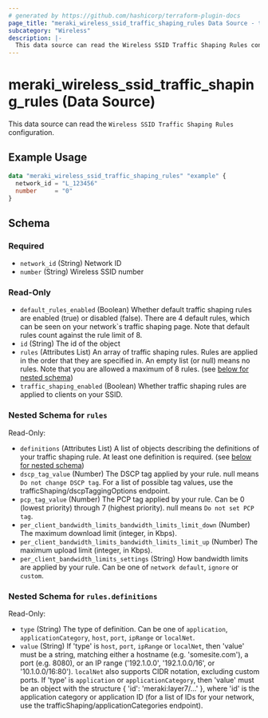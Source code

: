 ```yaml
---
# generated by https://github.com/hashicorp/terraform-plugin-docs
page_title: "meraki_wireless_ssid_traffic_shaping_rules Data Source - terraform-provider-meraki"
subcategory: "Wireless"
description: |-
  This data source can read the Wireless SSID Traffic Shaping Rules configuration.
---
```


# meraki_wireless_ssid_traffic_shaping_rules (Data Source)

This data source can read the `Wireless SSID Traffic Shaping Rules` configuration.

## Example Usage

```terraform
data "meraki_wireless_ssid_traffic_shaping_rules" "example" {
  network_id = "L_123456"
  number     = "0"
}
```

<!-- schema generated by tfplugindocs -->
## Schema

### Required

- `network_id` (String) Network ID
- `number` (String) Wireless SSID number

### Read-Only

- `default_rules_enabled` (Boolean) Whether default traffic shaping rules are enabled (true) or disabled (false). There are 4 default rules, which can be seen on your network`s traffic shaping page. Note that default rules count against the rule limit of 8.
- `id` (String) The id of the object
- `rules` (Attributes List) An array of traffic shaping rules. Rules are applied in the order that they are specified in. An empty list (or null) means no rules. Note that you are allowed a maximum of 8 rules. (see [below for nested schema](#nestedatt--rules))
- `traffic_shaping_enabled` (Boolean) Whether traffic shaping rules are applied to clients on your SSID.

<a id="nestedatt--rules"></a>
### Nested Schema for `rules`

Read-Only:

- `definitions` (Attributes List) A list of objects describing the definitions of your traffic shaping rule. At least one definition is required. (see [below for nested schema](#nestedatt--rules--definitions))
- `dscp_tag_value` (Number) The DSCP tag applied by your rule. null means `Do not change DSCP tag`. For a list of possible tag values, use the trafficShaping/dscpTaggingOptions endpoint.
- `pcp_tag_value` (Number) The PCP tag applied by your rule. Can be 0 (lowest priority) through 7 (highest priority). null means `Do not set PCP tag`.
- `per_client_bandwidth_limits_bandwidth_limits_limit_down` (Number) The maximum download limit (integer, in Kbps).
- `per_client_bandwidth_limits_bandwidth_limits_limit_up` (Number) The maximum upload limit (integer, in Kbps).
- `per_client_bandwidth_limits_settings` (String) How bandwidth limits are applied by your rule. Can be one of `network default`, `ignore` or `custom`.

<a id="nestedatt--rules--definitions"></a>
### Nested Schema for `rules.definitions`

Read-Only:

- `type` (String) The type of definition. Can be one of `application`, `applicationCategory`, `host`, `port`, `ipRange` or `localNet`.
- `value` (String) If 'type' is `host`, `port`, `ipRange` or `localNet`, then 'value' must be a string, matching either a hostname (e.g. 'somesite.com'), a port (e.g. 8080), or an IP range ('192.1.0.0', '192.1.0.0/16', or '10.1.0.0/16:80'). `localNet` also supports CIDR notation, excluding custom ports. If 'type' is `application` or `applicationCategory`, then 'value' must be an object with the structure { 'id': 'meraki:layer7/...' }, where 'id' is the application category or application ID (for a list of IDs for your network, use the trafficShaping/applicationCategories endpoint).
